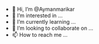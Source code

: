 - 👋 Hi, I’m @Aymanmarikar
- 👀 I’m interested in ...
- 🌱 I’m currently learning ...
- 💞️ I’m looking to collaborate on ...
- 📫 How to reach me ...

<!---
Aymanmarikar/Aymanmarikar is a ✨ special ✨ repository because its `README.md` (this file) appears on your GitHub profile.
You can click the Preview link to take a look at your changes.
--->
